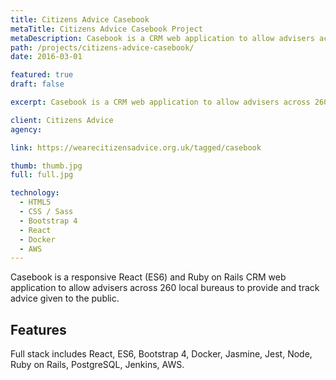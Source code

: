 ```yaml
---
title: Citizens Advice Casebook
metaTitle: Citizens Advice Casebook Project
metaDescription: Casebook is a CRM web application to allow advisers across 260 local bureaus to provide and track advice given to the public.
path: /projects/citizens-advice-casebook/
date: 2016-03-01

featured: true
draft: false

excerpt: Casebook is a CRM web application to allow advisers across 260 local bureaus to provide and track advice given to the public.

client: Citizens Advice
agency:

link: https://wearecitizensadvice.org.uk/tagged/casebook

thumb: thumb.jpg
full: full.jpg

technology:
  - HTML5
  - CSS / Sass
  - Bootstrap 4
  - React
  - Docker
  - AWS
---
```


Casebook is a responsive React (ES6) and Ruby on Rails CRM web application to allow advisers across 260 local bureaus to provide and track advice given to the public.

## Features

Full stack includes React, ES6, Bootstrap 4, Docker, Jasmine, Jest, Node, Ruby on Rails, PostgreSQL, Jenkins, AWS.
